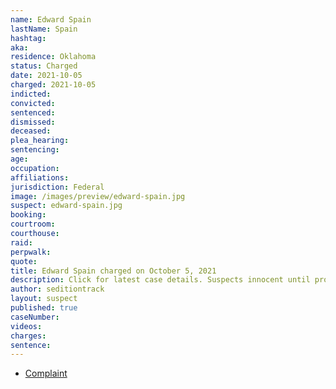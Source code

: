 ```yaml
---
name: Edward Spain
lastName: Spain
hashtag:
aka:
residence: Oklahoma
status: Charged
date: 2021-10-05
charged: 2021-10-05
indicted:
convicted:
sentenced:
dismissed:
deceased:
plea_hearing:
sentencing:
age:
occupation:
affiliations:
jurisdiction: Federal
image: /images/preview/edward-spain.jpg
suspect: edward-spain.jpg
booking:
courtroom:
courthouse:
raid:
perpwalk:
quote:
title: Edward Spain charged on October 5, 2021
description: Click for latest case details. Suspects innocent until proven guilty.
author: seditiontrack
layout: suspect
published: true
caseNumber:
videos:
charges:
sentence:
---
```


- [Complaint](https://extremism.gwu.edu/sites/g/files/zaxdzs2191/f/Edward%20Spain%20Jr%20Criminal%20Complaint.pdf)
